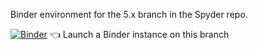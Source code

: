 Binder environment for the 5.x branch in the Spyder repo.

[![Binder](https://mybinder.org/badge_logo.svg)](https://mybinder.org/v2/gh/spyder-ide/binder-environments/4.x?urlpath=git-pull%3Frepo%3Dhttps%253A%252F%252Fgithub.com%252Fspyder-ide%252Fspyder%26urlpath%3Ddesktop%252F%26branch%3D5.x%26depth%3D500) :point_left: Launch a Binder instance on this branch

